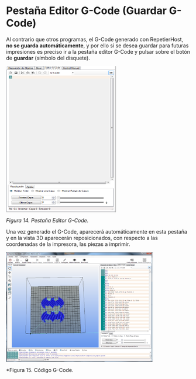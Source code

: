 # Pestaña Editor G-Code (Guardar G-Code)

Al contrario que otros programas, el G-Code generado con RepetierHost, **no se guarda automáticamente**, y por ello si se desea guardar para futuras impresiones es preciso ir a la pestaña editor G-Code y pulsar sobre el botón de **guardar** (símbolo del disquete).

<img src="5.png" alt="5" height="400" width="300" align="middle">

*Figura 14. Pestaña Editor G-Code.*

Una vez generado el G-Code, aparecerá automáticamente en esta pestaña y en la vista 3D aparecerán reposicionados, con respecto a las coordenadas de la impresora, las piezas a imprimir.

 <img src="6.png" alt="6" height="300" width="400" align="middle">
 
*Figura 15. Código G-Code.



